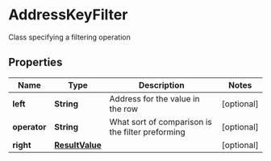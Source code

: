 

# AddressKeyFilter

Class specifying a filtering operation

## Properties

Name | Type | Description | Notes
------------ | ------------- | ------------- | -------------
**left** | **String** | Address for the value in the row |  [optional]
**operator** | **String** | What sort of comparison is the filter preforming |  [optional]
**right** | [**ResultValue**](ResultValue.md) |  |  [optional]




